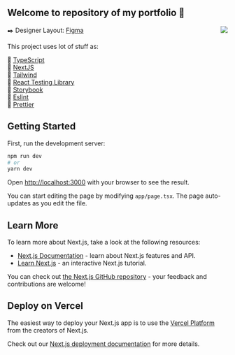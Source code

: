## Welcome to repository of my portfolio 👋
<a href="https://www.linkedin.com/in/matheus-banqueiro-lima-b594031a2/"><img align="right" align="top" src="https://github.com/Matheubanqueiro/My-page/assets/101984947/84cdb27d-a812-452a-89da-7aea2de33c81"></a>

✒️ Designer Layout: [Figma](https://www.figma.com/file/pU9CBwgSPukAhELTjf1Zua/My-Page-New?type=design&node-id=3-39&mode=design&t=RtU4Npfjn5MsUmJ6-0)

This project uses lot of stuff as:

 📌 [TypeScript](https://www.typescriptlang.org/) </br>
 📌 [NextJS](https://nextjs.org/) </br>
 📌 [Tailwind](https://tailwindcss.com/) </br>
 📌 [React Testing Library](https://testing-library.com/docs/react-testing-library/intro) </br>
 📌 [Storybook](https://storybook.js.org/) </br>
 📌 [Eslint](https://eslint.org/) </br>
 📌 [Prettier](https://prettier.io/) </br>

## Getting Started
First, run the development server:

```bash
npm run dev
# or
yarn dev
```

Open [http://localhost:3000](http://localhost:3000) with your browser to see the result.

You can start editing the page by modifying `app/page.tsx`. The page auto-updates as you edit the file.


## Learn More

To learn more about Next.js, take a look at the following resources:

- [Next.js Documentation](https://nextjs.org/docs) - learn about Next.js features and API.
- [Learn Next.js](https://nextjs.org/learn) - an interactive Next.js tutorial.

You can check out [the Next.js GitHub repository](https://github.com/vercel/next.js/) - your feedback and contributions are welcome!

## Deploy on Vercel

The easiest way to deploy your Next.js app is to use the [Vercel Platform](https://vercel.com/new?utm_medium=default-template&filter=next.js&utm_source=create-next-app&utm_campaign=create-next-app-readme) from the creators of Next.js.

Check out our [Next.js deployment documentation](https://nextjs.org/docs/deployment) for more details.
